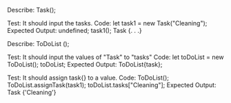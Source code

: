 Describe: Task();

Test: It should input the tasks.
Code:  let task1 = new Task("Cleaning");
Expected Output: undefined;
  task1();
  Task {. . .}

            
Describe: ToDoList ();

Test: It should input the values of "Task" to "tasks"
Code: let toDoList = new ToDoList();
  toDoList;
Expected Output: ToDoList{task};

Test: It should assign task{} to a value.
Code: ToDoList(); 
  ToDoList.assignTask(task1); 
  toDoList.tasks["Cleaning"]; 
Expected Output: Task {'Cleaning'}